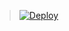 


> [![Deploy](https://www.herokucdn.com/deploy/button.png)](https://dashboard.heroku.com/new?template=https://github.com/mrbogel/Student)


